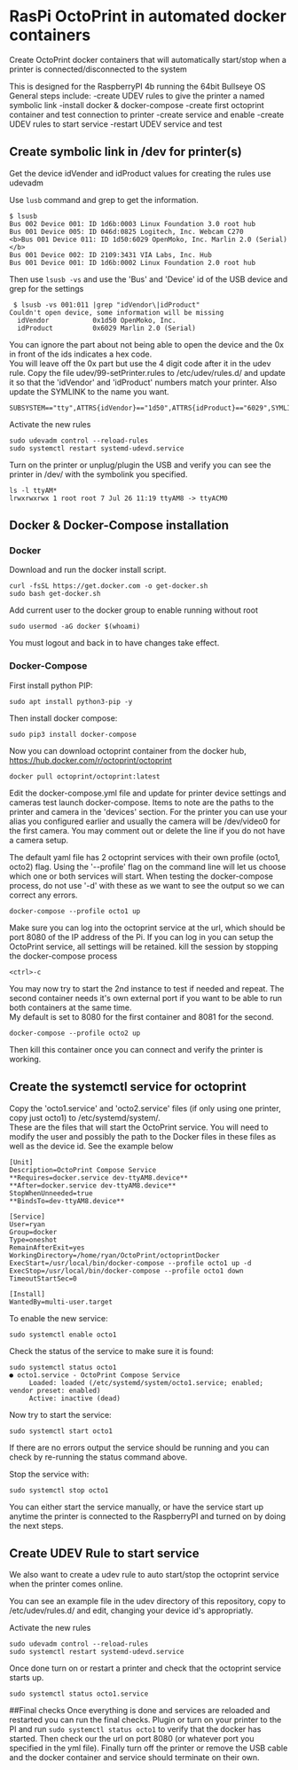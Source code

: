 # RasPi OctoPrint in automated docker containers

Create OctoPrint docker containers that will automatically start/stop when a printer is connected/disconnected to the system

This is designed for the RaspberryPI 4b running the 64bit Bullseye OS
General steps include:
-create UDEV rules to give the printer a named symbolic link
-install docker & docker-compose
-create first octoprint container and test connection to printer
-create service and enable
-create UDEV rules to start service
-restart UDEV service and test

## Create symbolic link in /dev for printer(s)
Get the device idVender and idProduct values for creating the rules use udevadm

Use `lusb` command and grep to get the information.
```
$ lsusb
Bus 002 Device 001: ID 1d6b:0003 Linux Foundation 3.0 root hub
Bus 001 Device 005: ID 046d:0825 Logitech, Inc. Webcam C270
<b>Bus 001 Device 011: ID 1d50:6029 OpenMoko, Inc. Marlin 2.0 (Serial)</b>
Bus 001 Device 002: ID 2109:3431 VIA Labs, Inc. Hub
Bus 001 Device 001: ID 1d6b:0002 Linux Foundation 2.0 root hub
```

Then use `lsusb -vs` and use the 'Bus' and 'Device' id of the USB device and grep for the settings
```
 $ lsusb -vs 001:011 |grep "idVendor\|idProduct"
Couldn't open device, some information will be missing
  idVendor           0x1d50 OpenMoko, Inc.
  idProduct          0x6029 Marlin 2.0 (Serial)
```
You can ignore the part about not being able to open the device and the 0x in front of the ids indicates a hex code.  
You will leave off the 0x part but use the 4 digit code after it in the udev rule.
Copy the file udev/99-setPrinter.rules to /etc/udev/rules.d/ and update it so that the 'idVendor' and 'idProduct' numbers match your printer.  Also update the SYMLINK to the name you want.
```
SUBSYSTEM=="tty",ATTRS{idVendor}=="1d50",ATTRS{idProduct}=="6029",SYMLINK+="ttyAM8"
```
Activate the new rules
```
sudo udevadm control --reload-rules
sudo systemctl restart systemd-udevd.service
```
Turn on the printer or unplug/plugin the USB and verify you can see the printer in /dev/ with the symbolink you specified.
```
ls -l ttyAM*
lrwxrwxrwx 1 root root 7 Jul 26 11:19 ttyAM8 -> ttyACM0
```
## Docker & Docker-Compose installation
### Docker
Download and run the docker install script.
```
curl -fsSL https://get.docker.com -o get-docker.sh
sudo bash get-docker.sh
```
Add current user to the docker group to enable running without root
```
sudo usermod -aG docker $(whoami)
```

You must logout and back in to have changes take effect.

### Docker-Compose
First install python PIP:
```
sudo apt install python3-pip -y
```
Then install docker compose:
```
sudo pip3 install docker-compose
```

Now you can download octoprint container from the docker hub, https://hub.docker.com/r/octoprint/octoprint
```
docker pull octoprint/octoprint:latest
```

Edit the docker-compose.yml file and update for printer device settings and cameras test launch docker-compose.  Items to note are the paths to the printer and camera in the 'devices' section.
For the printer you can use your alias you configured earlier and usually the camera will be /dev/video0 for the first camera.  You may comment out or delete the line if you do not have a camera setup.

The default yaml file has 2 octoprint services with their own profile (octo1, octo2) flag.  Using the '--profile' flag on the command line will let us choose which one or both services will start.  When testing the docker-compose process, do not use '-d' with these as we want to see the output so we can correct any errors.
```
docker-compose --profile octo1 up
```
Make sure you can log into the octoprint service at the url, which should be port 8080 of the IP address of the Pi.  If you can log in you can setup the OctoPrint service, all settings will be retained.
kill the session by stopping the docker-compose process
```
<ctrl>-c
```
You may now try to start the 2nd instance to test if needed and repeat.  The second container needs it's own external port if you want to be able to run both containers at the same time.  
My default is set to 8080 for the first container and 8081 for the second. 
``` 
docker-compose --profile octo2 up
```
Then kill this container once you can connect and verify the printer is working.




## Create the systemctl service for octoprint

Copy the 'octo1.service' and 'octo2.service' files (if only using one printer, copy just octo1) to /etc/systemd/system/.  
These are the files that will start the OctoPrint service.  You will need to modify the user and possibly the path to the Docker files in these files as well as the device id.
See the example below
```
[Unit]
Description=OctoPrint Compose Service
**Requires=docker.service dev-ttyAM8.device**
**After=docker.service dev-ttyAM8.device**
StopWhenUnneeded=true
**BindsTo=dev-ttyAM8.device**

[Service]
User=ryan
Group=docker
Type=oneshot
RemainAfterExit=yes
WorkingDirectory=/home/ryan/OctoPrint/octoprintDocker
ExecStart=/usr/local/bin/docker-compose --profile octo1 up -d
ExecStop=/usr/local/bin/docker-compose --profile octo1 down
TimeoutStartSec=0

[Install]
WantedBy=multi-user.target
```
To enable the new service:
```
sudo systemctl enable octo1
```
Check the status of the service to make sure it is found:
```
sudo systemctl status octo1
● octo1.service - OctoPrint Compose Service
     Loaded: loaded (/etc/systemd/system/octo1.service; enabled; vendor preset: enabled)
     Active: inactive (dead)

```

Now try to start the service:
```
sudo systemctl start octo1
```
If there are no errors output the service should be running and you can check by re-running the status command above.

Stop the service with:
```
sudo systemctl stop octo1
```

You can either start the service manually, or have the service start up anytime the printer is connected to the RaspberryPI and turned on by doing the next steps.

## Create UDEV Rule to start service

We also want to create a udev rule to auto start/stop the octoprint service when the printer comes online.


You can see an example file in the udev directory of this repository, copy to /etc/udev/rules.d/ and edit, changing your device id's appropriatly.

Activate the new rules
```
sudo udevadm control --reload-rules
sudo systemctl restart systemd-udevd.service
```

Once done turn on or restart a printer and check that the octoprint service starts up.
```
sudo systemctl status octo1.service
```

##Final checks
Once everything is done and services are reloaded and restarted you can run the final checks.  Plugin or turn on your printer to the PI and run `sudo systemctl status octo1` to verify that the docker has started.
Then check our the url on port 8080 (or whatever port you specified in the yml file).
Finally turn off the printer or remove the USB cable and the docker container and service should terminate on their own.
